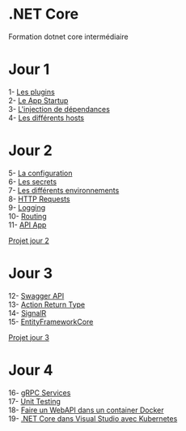 # .NET Core
Formation dotnet core intermédiaire

# Jour 1

1- [Les plugins](Jour1/1-Plugins/README.md)<BR>
2- [Le App Startup](Jour1/2-Startup/README.md)<BR>
3- [L'injection de dépendances](Jour1/3-DependencyInjection/README.md)<BR>
4- [Les différents hosts](Jour1/4-Hosts/README.md)<BR>

# Jour 2
5- [La configuration](Jour2/5-Configuration/README.md)<BR>
6- [Les secrets](Jour2/6-Secrets/README.md)<BR>
7- [Les différents environnements](Jour2/7-Environnements/README.md)<BR>
8- [HTTP Requests](Jour2/8-HTTPRequests/README.md)<BR>
9- [Logging](Jour2/9-Logging/README.md)<BR>
10- [Routing](Jour2/10-Routing/README.md)<BR>
11- [API App](Jour2/11-APIApp/README.md)<BR>

[Projet jour 2](Jour2/README.md)

# Jour 3
12- [Swagger API](Jour3/12-Swagger/README.md)<BR>
13- [Action Return Type](Jour3/13-ActionReturnType/README.md)<BR>
14- [SignalR](Jour3/14-SignalR/README.md)<BR>
15- [EntityFrameworkCore](Jour3/15-EntityFrameworkCore/README.md)<BR>

[Projet jour 3](Jour3/README.md)

# Jour 4
16- [gRPC Services](Jour4/16-gRPC/README.md)<BR>
17- [Unit Testing](Jour4/17-UnitTesting/README.md)<BR>
18- [Faire un WebAPI dans un container Docker](Jour4/18-WebAPIDocker/README.md)<BR>
19- [.NET Core dans Visual Studio avec Kubernetes](Jour4/19-Kubernetes/README.md)<BR>